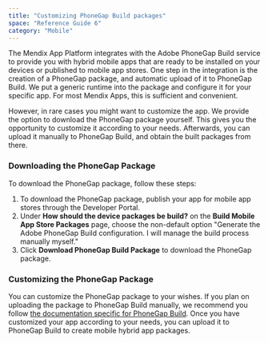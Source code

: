 ```yaml
---
title: "Customizing PhoneGap Build packages"
space: "Reference Guide 6"
category: "Mobile"
---
```



The Mendix App Platform integrates with the Adobe PhoneGap Build service to provide you with hybrid mobile apps that are ready to be installed on your devices or published to mobile app stores. One step in the integration is the creation of a PhoneGap package, and automatic upload of it to PhoneGap Build. We put a generic runtime into the package and configure it for your specific app. For most Mendix Apps, this is sufficient and convenient.

However, in rare cases you might want to customize the app. We provide the option to download the PhoneGap package yourself. This gives you the opportunity to customize it according to your needs. Afterwards, you can upload it manually to PhoneGap Build, and obtain the built packages from there.

### Downloading the PhoneGap Package

To download the PhoneGap package, follow these steps:

1. To download the PhoneGap package, publish your app for mobile app stores through the Developer Portal. 
2. Under **How should the device packages be build?** on the **Build Mobile App Store Packages** page, choose the non-default option "Generate the Adobe PhoneGap Build configuration. I will manage the build process manually myself."
3. Click **Download PhoneGap Build Package** to download the PhoneGap package.

### Customizing the PhoneGap Package

You can customize the PhoneGap package to your wishes. If you plan on uploading the package to PhoneGap Build manually, we recommend you follow [the documentation specific for PhoneGap Build](http://docs.build.phonegap.com/). Once you have customized your app according to your needs, you can upload it to PhoneGap Build to create mobile hybrid app packages.
